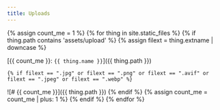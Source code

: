 ```yaml
---
title: Uploads
---
```

{% assign count_me = 1 %}
{% for thing in site.static_files  %}
  {% if thing.path contains 'assets/upload'  %}
    {% assign filext = thing.extname | downcase %}

[{{ count_me }}: ```{{ thing.name }}```]({{ thing.path }})  

    {% if filext == ".jpg" or filext == ".png" or filext == ".avif" or filext == ".jpeg" or filext == ".webp" %}

![# {{ count_me }}]({{ thing.path  }})
    {% endif %}
      {% assign count_me = count_me | plus: 1 %}
  {% endif  %}
{% endfor  %}
